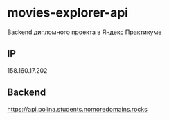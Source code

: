 # movies-explorer-api
Backend дипломного проекта в Яндекс Практикуме

## IP
158.160.17.202

## Backend
https://api.polina.students.nomoredomains.rocks
